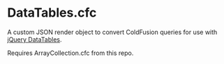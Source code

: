 DataTables.cfc
===============

A custom JSON render object to convert ColdFusion queries for use with [jQuery DataTables](http://datatables.net/).

Requires ArrayCollection.cfc from this repo.
